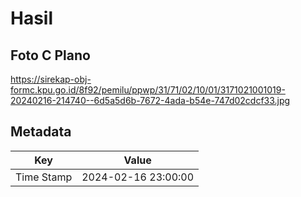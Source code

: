 # Hasil

## Foto C Plano

https://sirekap-obj-formc.kpu.go.id/8f92/pemilu/ppwp/31/71/02/10/01/3171021001019-20240216-214740--6d5a5d6b-7672-4ada-b54e-747d02cdcf33.jpg


## Metadata

| Key        | Value               |
| ---------- | ------------------- |
| Time Stamp | 2024-02-16 23:00:00 |



